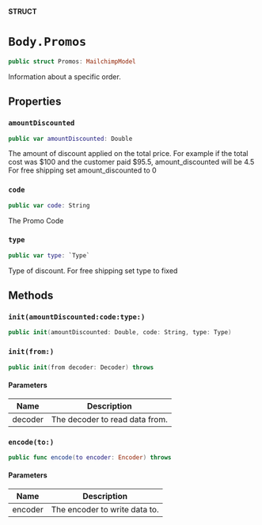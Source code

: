 **STRUCT**

# `Body.Promos`

```swift
public struct Promos: MailchimpModel
```

Information about a specific order.

## Properties
### `amountDiscounted`

```swift
public var amountDiscounted: Double
```

The amount of discount applied on the total price. For example if the total cost was $100 and the customer paid $95.5, amount_discounted will be 4.5 For free shipping set amount_discounted to 0

### `code`

```swift
public var code: String
```

The Promo Code

### `type`

```swift
public var type: `Type`
```

Type of discount. For free shipping set type to fixed

## Methods
### `init(amountDiscounted:code:type:)`

```swift
public init(amountDiscounted: Double, code: String, type: Type)
```

### `init(from:)`

```swift
public init(from decoder: Decoder) throws
```

#### Parameters

| Name | Description |
| ---- | ----------- |
| decoder | The decoder to read data from. |

### `encode(to:)`

```swift
public func encode(to encoder: Encoder) throws
```

#### Parameters

| Name | Description |
| ---- | ----------- |
| encoder | The encoder to write data to. |
